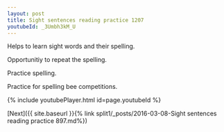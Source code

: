 ```yaml
---
layout: post
title: Sight sentences reading practice 1207
youtubeId: _3Umbh3kM_U
---
```

 
 
Helps to learn sight words and their spelling.

Opportunitiy to repeat the spelling. 

Practice spelling. 
 
Practice for spelling bee competitions. 
 
{% include youtubePlayer.html id=page.youtubeId %}
 
 

[Next]({{ site.baseurl }}{% link  split1/_posts/2016-03-08-Sight sentences reading practice 897.md%})
 
